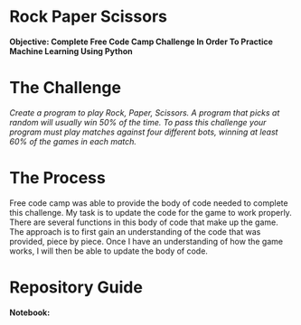 # Rock Paper Scissors
**Objective: Complete Free Code Camp Challenge In Order To Practice Machine Learning Using Python**  
# The Challenge 
*Create a program to play Rock, Paper, Scissors. A program that picks at random will usually win 50% of the time. To pass this challenge your program must play matches against four different bots, winning at least 60% of the games in each match.*
# The Process
Free code camp was able to provide the body of code needed to complete this challenge. My task is to update the code for the game to work properly. There are several functions in this body of code that make up the game. The approach is to first gain an understanding of the code that was provided, piece by piece. Once I have an understanding of how the game works, I will then be able to update the body of code. 

# Repository Guide 
**Notebook:**

